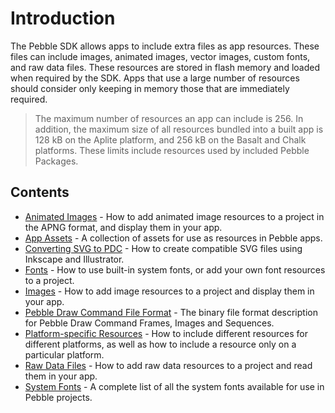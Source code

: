 # Introduction

The Pebble SDK allows apps to include extra files as app resources. These files
can include images, animated images, vector images, custom fonts, and raw data
files. These resources are stored in flash memory and loaded when required by
the SDK. Apps that use a large number of resources should consider only keeping
in memory those that are immediately required.

> The maximum number of resources an app can include is 256. In addition, the
> maximum size of all resources bundled into a built app is 128 kB on the Aplite
> platform, and 256 kB on the Basalt and Chalk platforms. These limits include
> resources used by included Pebble Packages.

## Contents

- [Animated Images](./animated-images.md) - How to add animated image resources to a project in the APNG format, and display them in your app.
- [App Assets](./app-assets.md) - A collection of assets for use as resources in Pebble apps.
- [Converting SVG to PDC](./converting-svg-to-pdc.md) - How to create compatible SVG files using Inkscape and Illustrator.
- [Fonts](./fonts.md) - How to use built-in system fonts, or add your own font resources to a project.
- [Images](./images.md) - How to add image resources to a project and display them in your app.
- [Pebble Draw Command File Format](./pdc-format.md) - The binary file format description for Pebble Draw Command Frames, Images and Sequences.
- [Platform-specific Resources](./platform-specific.md) - How to include different resources for different platforms, as well as how to include a resource only on a particular platform.
- [Raw Data Files](./raw-data-files.md) - How to add raw data resources to a project and read them in your app.
- [System Fonts](./system-fonts.md) - A complete list of all the system fonts available for use in Pebble projects.
